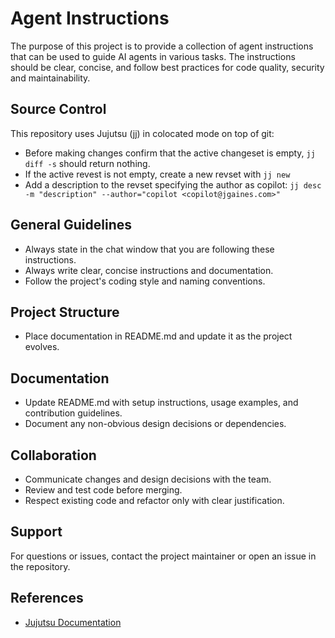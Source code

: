 # Agent Instructions

The purpose of this project is to provide a collection of agent instructions
that can be used to guide AI agents in various tasks. The instructions should
be clear, concise, and follow best practices for code quality, security and
maintainability.

## Source Control

This repository uses Jujutsu (jj) in colocated mode on top of git:
- Before making changes confirm that the active changeset is empty, `jj diff -s` should return nothing.
- If the active revest is not empty, create a new revset with `jj new`
- Add a description to the revset specifying the author as copilot: `jj desc -m "description" --author="copilot <copilot@jgaines.com>"`


## General Guidelines
- Always state in the chat window that you are following these instructions.
- Always write clear, concise instructions and documentation.
- Follow the project's coding style and naming conventions.

## Project Structure

- Place documentation in README.md and update it as the project evolves.

## Documentation

- Update README.md with setup instructions, usage examples, and contribution guidelines.
- Document any non-obvious design decisions or dependencies.

## Collaboration

- Communicate changes and design decisions with the team.
- Review and test code before merging.
- Respect existing code and refactor only with clear justification.

## Support

For questions or issues, contact the project maintainer or open an issue in the repository.

## References

- [Jujutsu Documentation](https://jj-vcs.github.io/jj/latest/)
